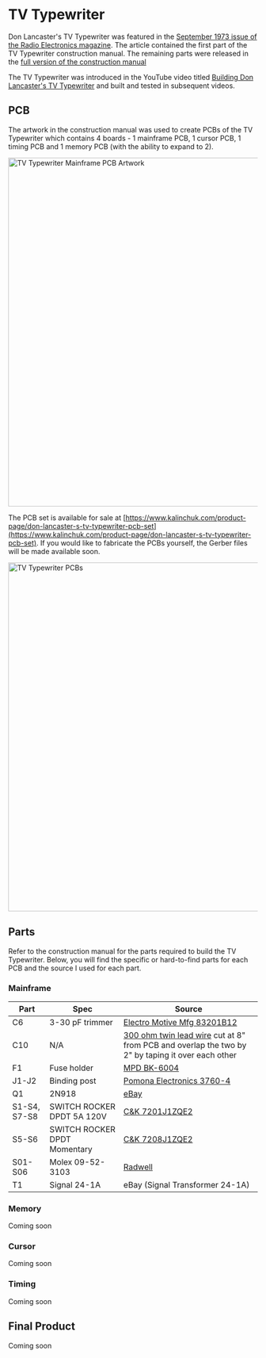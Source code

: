 # TV Typewriter

Don Lancaster's TV Typewriter was featured in the [September 1973 issue of the Radio Electronics magazine](Radio-Electronics-1973-09.pdf). The article contained the first part of the TV Typewriter construction manual. The remaining parts were released in the [full version of the construction manual](TVTypewriterConstructionManual.pdf)

The TV Typewriter was introduced in the YouTube video titled [Building Don Lancaster's TV Typewriter](https://youtu.be/Z4RsOHaQ3xM) and built and tested in subsequent videos.

## PCB

The artwork in the construction manual was used to create PCBs of the TV Typewriter which contains 4 boards - 1 mainframe PCB, 1 cursor PCB, 1 timing PCB and 1 memory PCB (with the ability to expand to 2).

<img width="704" alt="TV Typewriter Mainframe PCB Artwork" src="https://github.com/user-attachments/assets/b9a12074-099b-4dbf-b769-d500d17c3cf2">


The PCB set is available for sale at [https://www.kalinchuk.com/product-page/don-lancaster-s-tv-typewriter-pcb-set](https://www.kalinchuk.com/product-page/don-lancaster-s-tv-typewriter-pcb-set). If you would like to fabricate the PCBs yourself, the Gerber files will be made available soon.

<img width="704" alt="TV Typewriter PCBs" src="https://github.com/user-attachments/assets/17f919be-95dd-4b9a-a2ed-570dae4ce916">

## Parts

Refer to the construction manual for the parts required to build the TV Typewriter. Below, you will find the specific or hard-to-find parts for each PCB and the source I used for each part.

### Mainframe

| Part       | Spec        | Source                   |
| ---------- | ----------- | ------------------------ |
| C6         | 3-30 pF trimmer    | [Electro Motive Mfg 83201B12](https://www.ebay.com/itm/234887932037) |
| C10        | N/A         | [300 ohm twin lead wire](https://www.ebay.com/itm/122434170705) cut at 8" from PCB and overlap the two by 2" by taping it over each other |
| F1         | Fuse holder         | [MPD BK-6004](https://www.digikey.com/en/products/detail/mpd-memory-protection-devices/BK-6004/2330523) |
| J1-J2      | Binding post        | [Pomona Electronics 3760-4](https://www.digikey.com/en/products/detail/pomona-electronics/3760-4/736553?so=88660697) |
| Q1         | 2N918               | [eBay](https://www.ebay.com/itm/116185007333) |
| S1-S4, S7-S8 | SWITCH ROCKER DPDT 5A 120V | [C&K 7201J1ZQE2](https://www.digikey.com/en/products/detail/c-k/7201J1ZQE2/66994) |
| S5-S6      | SWITCH ROCKER DPDT Momentary | [C&K 7208J1ZQE2](https://www.onlinecomponents.com/en/productdetail/littelfuse-c-k/7208j1zqe2-11106482.html) |
| S01-S06    | Molex 09-52-3103 | [Radwell](https://www.radwell.com/Buy/ASEA%20BROWN%20BOVERI/BALDOR%20RELIANCE/TB0057A00?parentitemid=3649397) |
| T1         | Signal 24-1A     | eBay (Signal Transformer 24-1A) |

### Memory

Coming soon

### Cursor

Coming soon

### Timing

Coming soon

## Final Product

Coming soon
